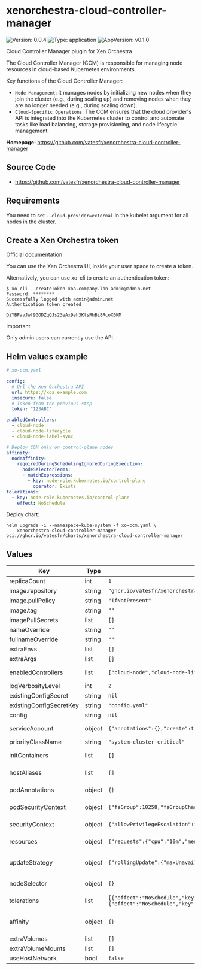 # xenorchestra-cloud-controller-manager

![Version: 0.0.4](https://img.shields.io/badge/Version-0.0.4-informational?style=flat-square) ![Type: application](https://img.shields.io/badge/Type-application-informational?style=flat-square) ![AppVersion: v0.1.0](https://img.shields.io/badge/AppVersion-v0.1.0-informational?style=flat-square)

Cloud Controller Manager plugin for Xen Orchestra

The Cloud Controller Manager (CCM) is responsible for managing node resources in cloud-based Kubernetes environments.

Key functions of the Cloud Controller Manager:
- `Node Management`: It manages nodes by initializing new nodes when they join the cluster (e.g., during scaling up) and removing nodes when they are no longer needed (e.g., during scaling down).
- `Cloud-Specific Operations`: The CCM ensures that the cloud provider's API is integrated into the Kubernetes cluster to control and automate tasks like load balancing, storage provisioning, and node lifecycle management.

**Homepage:** <https://github.com/vatesfr/xenorchestra-cloud-controller-manager>

## Source Code

* <https://github.com/vatesfr/xenorchestra-cloud-controller-manager>

## Requirements

You need to set `--cloud-provider=external` in the kubelet argument for all nodes in the cluster.

## Create a Xen Orchestra token

Official [documentation](https://docs.xcp-ng.org/management/manage-at-scale/xo-api/#authentication)

You can use the Xen Orchestra UI, inside your user space to create a token.

Alternatively, you can use xo-cli to create an authentication token:

```shell
$ xo-cli --createToken xoa.company.lan admin@admin.net
Password: ********
Successfully logged with admin@admin.net
Authentication token created

DiYBFavJwf9GODZqQJs23eAx9eh3KlsRhBi8RcoX0KM
```
> [!IMPORTANT] 
> Only admin users can currently use the API.

## Helm values example

```yaml
# xo-ccm.yaml

config:
  # Url the Xen Orchestra API
  url: https://xoa.example.com
  insecure: false
  # Token from the previous step
  token: "123ABC"

enabledControllers:
  - cloud-node
  - cloud-node-lifecycle
  - cloud-node-label-sync

# Deploy CCM only on control-plane nodes
affinity:
  nodeAffinity:
    requiredDuringSchedulingIgnoredDuringExecution:
      nodeSelectorTerms:
      - matchExpressions:
        - key: node-role.kubernetes.io/control-plane
          operator: Exists
tolerations:
  - key: node-role.kubernetes.io/control-plane
    effect: NoSchedule
```

Deploy chart:

```shell
helm upgrade -i --namespace=kube-system -f xo-ccm.yaml \
    xenorchestra-cloud-controller-manager oci://ghcr.io/vatesfr/charts/xenorchestra-cloud-controller-manager
```

## Values

| Key | Type | Default | Description |
|-----|------|---------|-------------|
| replicaCount | int | `1` |  |
| image.repository | string | `"ghcr.io/vatesfr/xenorchestra-cloud-controller-manager"` | Xen Orchestra CCM image. |
| image.pullPolicy | string | `"IfNotPresent"` | Always or IfNotPresent |
| image.tag | string | `""` | Overrides the image tag whose default is the chart appVersion. |
| imagePullSecrets | list | `[]` |  |
| nameOverride | string | `""` |  |
| fullnameOverride | string | `""` |  |
| extraEnvs | list | `[]` | Any extra environments for xenorchestra-cloud-controller-manager |
| extraArgs | list | `[]` | Any extra arguments for xenorchestra-cloud-controller-manager |
| enabledControllers | list | `["cloud-node","cloud-node-lifecycle","cloud-node-label-sync"]` | List of controllers should be enabled. Use '*' to enable all controllers. Support only `cloud-node,cloud-node-lifecycle,cloud-node-label-sync` controllers. |
| logVerbosityLevel | int | `2` |  |
| existingConfigSecret | string | `nil` | Xen Orchestra cluster config stored in secrets. |
| existingConfigSecretKey | string | `"config.yaml"` | Xen Orchestra cluster config stored in secrets key. |
| config | string | `nil` | Xen Orchestra cluster config. |
| serviceAccount | object | `{"annotations":{},"create":true,"name":""}` | Pods Service Account. ref: https://kubernetes.io/docs/tasks/configure-pod-container/configure-service-account/ |
| priorityClassName | string | `"system-cluster-critical"` | CCM pods' priorityClassName. |
| initContainers | list | `[]` | Add additional init containers to the CCM pods. ref: https://kubernetes.io/docs/concepts/workloads/pods/init-containers/ |
| hostAliases | list | `[]` | hostAliases Deployment pod host aliases ref: https://kubernetes.io/docs/tasks/network/customize-hosts-file-for-pods/ |
| podAnnotations | object | `{}` | Annotations for data pods. ref: https://kubernetes.io/docs/concepts/overview/working-with-objects/annotations/ |
| podSecurityContext | object | `{"fsGroup":10258,"fsGroupChangePolicy":"OnRootMismatch","runAsGroup":10258,"runAsNonRoot":true,"runAsUser":10258}` | Pods Security Context. ref: https://kubernetes.io/docs/tasks/configure-pod-container/security-context/#set-the-security-context-for-a-pod |
| securityContext | object | `{"allowPrivilegeEscalation":false,"capabilities":{"drop":["ALL"]},"seccompProfile":{"type":"RuntimeDefault"}}` | Container Security Context. ref: https://kubernetes.io/docs/tasks/configure-pod-container/security-context/#set-the-security-context-for-a-pod |
| resources | object | `{"requests":{"cpu":"10m","memory":"32Mi"}}` | Resource requests and limits. ref: https://kubernetes.io/docs/user-guide/compute-resources/ |
| updateStrategy | object | `{"rollingUpdate":{"maxUnavailable":1},"type":"RollingUpdate"}` | Deployment update strategy type. ref: https://kubernetes.io/docs/concepts/workloads/controllers/deployment/#updating-a-deployment |
| nodeSelector | object | `{}` | Node labels for data pods assignment.  ref: https://kubernetes.io/docs/user-guide/node-selection/ |
| tolerations | list | `[{"effect":"NoSchedule","key":"node-role.kubernetes.io/control-plane","operator":"Exists"},{"effect":"NoSchedule","key":"node.cloudprovider.kubernetes.io/uninitialized","operator":"Exists"}]` | Tolerations for data pods assignment. ref: https://kubernetes.io/docs/concepts/configuration/taint-and-toleration/ |
| affinity | object | `{}` | Affinity for data pods assignment. ref: https://kubernetes.io/docs/concepts/configuration/assign-pod-node/#affinity-and-anti-affinity |
| extraVolumes | list | `[]` | Additional volumes for Pods |
| extraVolumeMounts | list | `[]` | Additional volume mounts for Pods |
| useHostNetwork | bool | `false` | Host networking requested for the CCM Pod |
